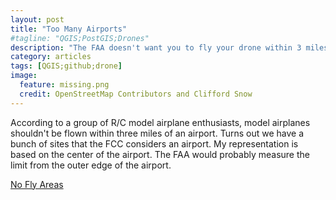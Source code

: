 ```yaml
---
layout: post
title: "Too Many Airports"
#tagline: "QGIS;PostGIS;Drones"
description: "The FAA doesn't want you to fly your drone within 3 miles of an airport"
category: articles
tags: [QGIS;github;drone]
image:
  feature: missing.png
  credit: OpenStreetMap Contributors and Clifford Snow
---
```


According to a group of R/C model airplane enthusiasts, model airplanes shouldn't be flown within three miles of an airport. Turns out
we have a bunch of sites that the FCC considers an airport. My representation is based on the center of the airport. The FAA would probably measure the limit from the outer edge of the airport.

[No Fly Areas](https://gist.github.com/cliffordsnow/7d3a514f164f17b50fa7)


